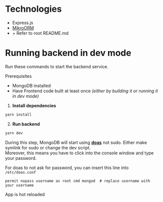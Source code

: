 # Technologies

- Express.js
- [MikroORM](https://mikro-orm.io/)
- \+ Refer to root README.md

# Running backend in dev mode

Run these commands to start the backend service.

Prerequisites

- MongoDB installed
- Have Frontend code built at least once *(either by building it or running it in dev mode)*

1. **Install dependencies**

```bash
yarn install
```

2. **Run backend**

```bash
yarn dev
```

During this step, MongoDB will start using <u>**doas**</u> not sudo. Either make symlink for sudo or change the dev
script.  
Moreover, this means you have to click into the console window and type your password.

For doas to not ask for password, you can insert this line into `/etc/doas.conf`

```text
permit nopass username as root cmd mongod  # replace username with your username 
```

App is hot reloaded
